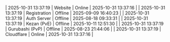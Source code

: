 | 2025-10-31 13:37:19 | Website | Online | 2025-10-31 13:37:16 |
| 2025-10-31 13:37:19 | Registration | Offline | 2025-09-09 16:40:23 |
| 2025-10-31 13:37:19 | Auth Server | Offline | 2025-08-18 09:33:31 |
| 2025-10-31 13:37:19 | Kezan (PvE) | Offline | 2025-10-11 12:51:30 |
| 2025-10-31 13:37:19 | Gurubashi (PvP) | Offline | 2025-08-23 21:44:06 |
| 2025-10-31 13:37:19 | Cloudflare | Online | 2025-10-31 13:37:16 |

